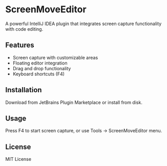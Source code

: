 ﻿# ScreenMoveEditor

A powerful IntelliJ IDEA plugin that integrates screen capture functionality with code editing.

## Features

- Screen capture with customizable areas
- Floating editor integration
- Drag and drop functionality
- Keyboard shortcuts (F4)

## Installation

Download from JetBrains Plugin Marketplace or install from disk.

## Usage

Press F4 to start screen capture, or use Tools → ScreenMoveEditor menu.

## License

MIT License
